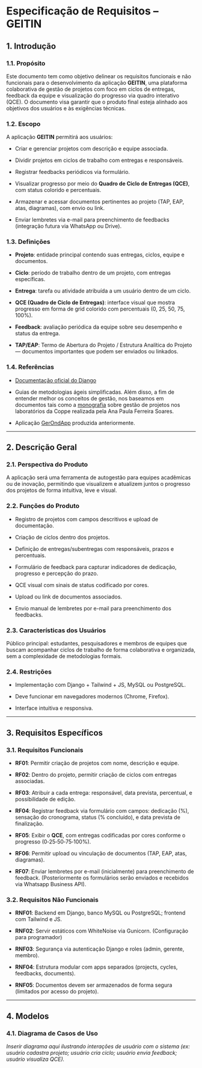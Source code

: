 # **Especificação de Requisitos – GEITIN**

## **1\. Introdução**

### **1.1. Propósito**

Este documento tem como objetivo delinear os requisitos funcionais e não funcionais para o desenvolvimento da aplicação **GEITIN**, uma plataforma colaborativa de gestão de projetos com foco em ciclos de entregas, feedback da equipe e visualização do progresso via quadro interativo (QCE). O documento visa garantir que o produto final esteja alinhado aos objetivos dos usuários e às exigências técnicas.

### **1.2. Escopo**

A aplicação **GEITIN** permitirá aos usuários:

* Criar e gerenciar projetos com descrição e equipe associada.

* Dividir projetos em ciclos de trabalho com entregas e responsáveis.

* Registrar feedbacks periódicos via formulário.

* Visualizar progresso por meio do **Quadro de Ciclo de Entregas (QCE)**, com status colorido e percentuais.

* Armazenar e acessar documentos pertinentes ao projeto (TAP, EAP, atas, diagramas), com envio ou link.

* Enviar lembretes via e-mail para preenchimento de feedbacks (integração futura via WhatsApp ou Drive).

### **1.3. Definições**

* **Projeto**: entidade principal contendo suas entregas, ciclos, equipe e documentos.

* **Ciclo**: período de trabalho dentro de um projeto, com entregas específicas.

* **Entrega**: tarefa ou atividade atribuída a um usuário dentro de um ciclo.

* **QCE (Quadro de Ciclo de Entregas)**: interface visual que mostra progresso em forma de grid colorido com percentuais (0, 25, 50, 75, 100%).

* **Feedback**: avaliação periódica da equipe sobre seu desempenho e status da entrega.

* **TAP/EAP**: Termo de Abertura do Projeto / Estrutura Analítica do Projeto — documentos importantes que podem ser enviados ou linkados.

### **1.4. Referências**

* [Documentação oficial do Django](https://docs.djangoproject.com/pt-br/5.2)

* Guias de metodologias ágeis simplificadas. Além disso, a fim de entender melhor os conceitos de gestão, nos baseamos em documentos tais como a [monografia](https://www.dropbox.com/scl/fi/zrsb3giyt6o3ck2u3hpq8/Monografia2014-AnaPaulaFerreiraSoares-Gestao_de_Projetos_de_Pesquisa_Desenvolvimento_e_Inovacao_nos_Laboratorios_da_CoppeUFRJ-MONOGRAFIA_vfinalRevisada.pdf?rlkey=979h5z4wpywpou22g0vntzrc2&dl=0) sobre gestão de projetos  nos laboratórios da Coppe realizada pela Ana Paula Ferreira Soares.

* Aplicação [GerOndApp](https://github.com/lucas-noblat/GerOndApp) produzida anteriormente.

---

## **2\. Descrição Geral**

### **2.1. Perspectiva do Produto**

A aplicação será uma ferramenta de autogestão para equipes acadêmicas ou de inovação, permitindo que visualizem e atualizem juntos o progresso dos projetos de forma intuitiva, leve e visual.

### **2.2. Funções do Produto**

* Registro de projetos com campos descritivos e upload de documentação.

* Criação de ciclos dentro dos projetos.

* Definição de entregas/subentregas com responsáveis, prazos e percentuais.

* Formulário de feedback para capturar indicadores de dedicação, progresso e percepção do prazo.

* QCE visual com sinais de status codificado por cores.

* Upload ou link de documentos associados.

* Envio manual de lembretes por e-mail para preenchimento dos feedbacks.

### **2.3. Características dos Usuários**

Público principal: estudantes, pesquisadores e membros de equipes que buscam acompanhar ciclos de trabalho de forma colaborativa e organizada, sem a complexidade de metodologias formais.

### **2.4. Restrições**

* Implementação com Django \+ Tailwind \+ JS, MySQL ou PostgreSQL.

* Deve funcionar em navegadores modernos (Chrome, Firefox).

* Interface intuitiva e responsiva.

---

## **3\. Requisitos Específicos**

### **3.1. Requisitos Funcionais**

* **RF01**: Permitir criação de projetos com nome, descrição e equipe.

* **RF02**: Dentro do projeto, permitir criação de ciclos com entregas associadas.

* **RF03**: Atribuir a cada entrega: responsável, data prevista, percentual, e possibilidade de edição.

* **RF04**: Registrar feedback via formulário com campos: dedicação (%), sensação do cronograma, status (% concluído), e data prevista de finalização.

* **RF05**: Exibir o **QCE**, com entregas codificadas por cores conforme o progresso (0‑25‑50‑75‑100%).

* **RF06**: Permitir upload ou vinculação de documentos (TAP, EAP, atas, diagramas).

* **RF07**: Enviar lembretes por e-mail (inicialmente) para preenchimento de feedback. (Posteriormente os formulários serão enviados e recebidos via Whatsapp Business API).

### **3.2. Requisitos Não Funcionais**

* **RNF01**: Backend em Django, banco MySQL ou PostgreSQL; frontend com Tailwind e JS.

* **RNF02**: Servir estáticos com WhiteNoise via Gunicorn. (Configuração para programador)

* **RNF03**: Segurança via autenticação Django e roles (admin, gerente, membro).

* **RNF04**: Estrutura modular com apps separados (projects, cycles, feedbacks, documents).

* **RNF05**: Documentos devem ser armazenados de forma segura (limitados por acesso do projeto).

---

## **4\. Modelos**

### **4.1. Diagrama de Casos de Uso**

*Inserir diagrama aqui ilustrando interações de usuário com o sistema (ex: usuário cadastra projeto; usuário cria ciclo; usuário envia feedback; usuário visualiza QCE).*

